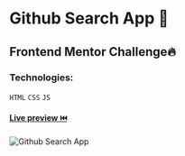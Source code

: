 # Github Search App 🔎

## Frontend Mentor Challenge🔥

### Technologies:

`HTML`
`CSS`
`JS`

#### [Live preview ⏮️](https://jorgecruz19.github.io/github-search/)

![Github Search App](https://repository-images.githubusercontent.com/525244327/dd54607c-6086-425c-bf82-0a8caced2f9f)